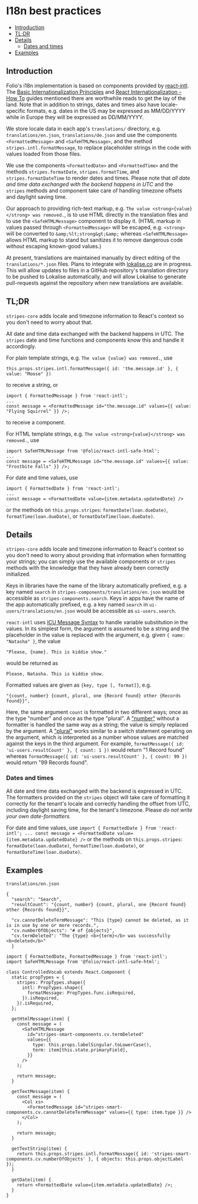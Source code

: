 # I18n best practices

<!-- ../../okapi/doc/md2toc -l 2 i18n.md -->
* [Introduction](#introduction)
* [TL;DR](#tldr)
* [Details](#details)
    * [Dates and times](#dates-and-times)
* [Examples](#examples)


## Introduction

Folio's i18n implementation is based on components provided by [react-intl](https://github.com/yahoo/react-intl). The [Basic Internationalization Principles](https://formatjs.io/guides/basic-i18n/) and [React Internationalization – How To](https://www.smashingmagazine.com/2017/01/internationalizing-react-apps/) guides mentioned there are worthwhile reads to get the lay of the land. Note that in addition to strings, dates and times also have locale-specific formats, e.g. dates in the US may be expressed as MM/DD/YYYY while in Europe they will be expressed as DD/MM/YYYY.

We store locale data in each app's `translations/` directory, e.g. `translations/en.json`, `translations/de.json` and use the components `<FormattedMessage>` and `<SafeHTMLMessage>`, and the method `stripes.intl.formatMessage`, to replace placeholder strings in the code with values loaded from those files.

We use the components `<FormattedDate>` and `<FormattedTime>` and the methods `stripes.formatDate`, `stripes.formatTime`, and `stripes.formatDateTime` to render dates and times. Please note that *all date and time data exchanged with the backend happens in UTC* and the `stripes` methods and component take care of handling timezone offsets and daylight saving time.

Our approach to providing rich-text markup, e.g. `The value <strong>{value}</strong> was removed.`, is to use HTML directly in the translation files and to use the `<SafeHTMLMessage>` component to display it. (HTML markup in values passed through `<FormattedMessage>` will be escaped, e.g. `<strong>` will be converted to `&amp;%lt;strong&gt;&amp;` whereas `<SafeHTMLMessage>` allows HTML markup to stand but sanitizes it to remove dangerous code without escaping known-good values.)

At present, translations are maintained manually by direct editing of the `translations/*.json` files. Plans to integrate with [lokalise.co](https://lokalise.co/) are in progress. This will allow updates to files in a GitHub repository's translation directory to be pushed to Lokalise automatically, and will allow Lokalise to generate pull-requests against the repository when new translations are available.


## TL;DR

`stripes-core` adds locale and timezone information to React's context so you don't need to worry about that.

All date and time data exchanged with the backend happens in UTC. The `stripes` date and time functions and components know this and handle it accordingly.

For plain template strings, e.g. `The value {value} was removed.`, use
```
this.props.stripes.intl.formatMessage({ id: 'the.message.id' }, { value: "Moose" })
```
to receive a string, or
```
import { FormattedMessage } from 'react-intl';
...
const message = <FormattedMessage id="the.message.id" values={{ value: "Flying Squirrel" }} />;
```
to receive a component.

For HTML template strings, e.g. `The value <strong>{value}</strong> was removed.`, use
```
import SafeHTMLMessage from '@folio/react-intl-safe-html';
...
const message = <SafeHTMLMessage id="the.message.id" values={{ value: "Frostbite Falls" }} />;
```

For date and time values, use
```
import { FormattedDate } from 'react-intl';
...
const message = <FormattedDate value={item.metadata.updatedDate} />
```
or the methods on `this.props.stripes`: `formatDate(loan.dueDate)`, `formatTime(loan.dueDate)`, or `formatDateTime(loan.dueDate)`.


## Details

`stripes-core` adds locale and timezone information to React's context so you don't need to worry about providing that information when formatting your strings; you can simply use the available components or `stripes` methods with the knowledge that they have already been correctly initialized.

Keys in libraries have the name of the library automatically prefixed, e.g. a key named `search` in `stripes-components/translations/en.json` would be accessible as `stripes-components.search`. Keys in apps have the name of the app automatically prefixed, e.g. a key named `search` in `ui-users/translations/en.json` would be accessible as `ui-users.search`.

`react-intl` uses [ICU Message Syntax](https://formatjs.io/guides/message-syntax/) to handle variable substitution in the values. In its simplest form, the argument is assumed to be a string and the placeholder in the value is replaced with the argument, e.g. given `{ name: "Natasha" }`, the value

```
"Please, {name}. This is kiddie show."
```
would be returned as
```
Please, Natasha. This is kiddie show.
```
Formatted values are given as `{key, type [, format]}`, e.g.
```
"{count, number} {count, plural, one {Record found} other {Records found}}",
```
Here, the same argument `count` is formatted in two different ways; once as the type "number" and once as the type "plural". A ["number"](https://formatjs.io/guides/message-syntax/#number-type) without a formatter is handled the same way as a string; the value is simply replaced by the argument. A ["plural"](https://formatjs.io/guides/message-syntax/#plural-format) works similar to a switch statement operating on the argument, which is interpreted as a number whose values are matched against the keys in the third argument. For example, `formatMessage({ id: 'ui-users.resultCount' }, { count: 1 })` would return "1 Record found" whereas `formatMessage({ id: 'ui-users.resultCount' }, { count: 99 })` would return "99 Records found".

### Dates and times

All date and time data exchanged with the backend is expressed in UTC. The formatters provided on the `stripes` object will take care of formatting it correctly for the tenant's locale and correctly handling the offset from UTC, including daylight saving time, for the tenant's timezone. Please *do not write your own date-formatters*.

For date and time values, use `import { FormattedDate } from 'react-intl'; ... const message = <FormattedDate value={item.metadata.updatedDate} />` or the methods on `this.props.stripes`: `formatDate(loan.dueDate)`, `formatTime(loan.dueDate)`, or `formatDateTime(loan.dueDate)`.


## Examples

`translations/en.json`
```
{
  "search": "Search",
  "resultCount": "{count, number} {count, plural, one {Record found} other {Records found}}",

  "cv.cannotDeleteTermMessage": "This {type} cannot be deleted, as it is in use by one or more records.",
  "cv.numberOfObjects": "# of {objects}",
  "cv.termDeleted": "The {type} <b>{term}</b> was successfully <b>deleted</b>"
  }
```

```
import { FormattedDate, FormattedMessage } from 'react-intl';
import SafeHTMLMessage from '@folio/react-intl-safe-html';

class ControlledVocab extends React.Component {
  static propTypes = {
    stripes: PropTypes.shape({
      intl: PropTypes.shape({
        formatMessage: PropTypes.func.isRequired,
      }).isRequired,
    }).isRequired,
  };

  getHtmlMessage(item) {
    const message = (
      <SafeHTMLMessage
        id="stripes-smart-components.cv.termDeleted"
        values={{
          type: this.props.labelSingular.toLowerCase(),
          term: item[this.state.primaryField],
        }}
      />
    );

    return message;
  }

  getTextMessage(item) {
    const message = (
      <Col xs>
        <FormattedMessage id="stripes-smart-components.cv.cannotDeleteTermMessage" values={{ type: item.type }} />
      </Col>
    );

    return message;
  }

  getTextString(item) {
    return this.props.stripes.intl.formatMessage({ id: 'stripes-smart-components.cv.numberOfObjects' }, { objects: this.props.objectLabel });
  }

  getDate(item) {
    return <FormattedDate value={item.metadata.updatedDate} />;
  }
}
```
